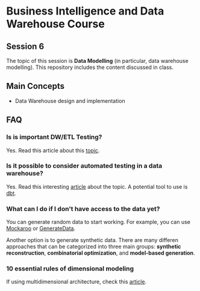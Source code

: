 # Business Intelligence and Data Warehouse Course

## Session 6

The topic of this session is **Data Modelling** (in particular, data warehouse modelling). This repository includes the content discussed in class.

## Main Concepts

  - Data Warehouse design and implementation

## FAQ

### Is is important DW/ETL Testing?

Yes. Read this article about this [topic](https://www.guru99.com/utlimate-guide-etl-datawarehouse-testing.html).

### Is it possible to consider automated testing in a data warehouse?

Yes. Read this interesting [article](https://medium.com/@josh.temple/automated-testing-in-the-modern-data-warehouse-d5a251a866af) about the topic. A potential tool to use is [dbt](https://www.getdbt.com). 

### What can I do if I don't have access to the data yet?

You can generate random data to start working. For example, you can use [Mockaroo](https://www.mockaroo.com/) or [GenerateData](http://generatedata.com).

Another option is to generate synthetic data. There are many differen approaches that can be categorized into three main groups: **synthetic reconstruction**, **combinatorial optimization**, and **model-based generation**.

### 10 essential rules of dimensional modeling

If using multidimensional architecture, check this [article](https://www.kimballgroup.com/2009/05/the-10-essential-rules-of-dimensional-modeling/).
